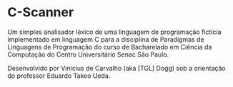 # C-Scanner
Um simples analisador léxico de uma linguagem de programação fictícia implementado em linguagem C para a disciplina de Paradigmas de Linguagens de Programação do curso de Bacharelado em Ciência da Computação do Centro Universitário Senac São Paulo.

Desenvolvido por Vinicius de Carvalho (aka [TGL] Dogg) sob a orientação do professor Eduardo Takeo Ueda.

